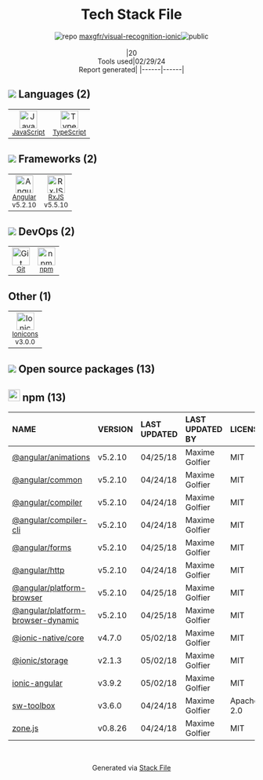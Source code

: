 <!--
&lt;--- Readme.md Snippet without images Start ---&gt;
## Tech Stack
maxgfr/visual-recognition-ionic is built on the following main stack:

- [JavaScript](https://developer.mozilla.org/en-US/docs/Web/JavaScript) – Languages
- [TypeScript](http://www.typescriptlang.org) – Languages
- [Angular](https://angular.io) – Javascript MVC Frameworks
- [RxJS](http://reactivex.io/rxjs/) – Concurrency Frameworks
- [Ionicons](http://ionicons.com/) – UI Components

Full tech stack [here](/techstack.md)

&lt;--- Readme.md Snippet without images End ---&gt;

&lt;--- Readme.md Snippet with images Start ---&gt;
## Tech Stack
maxgfr/visual-recognition-ionic is built on the following main stack:

- <img width='25' height='25' src='https://img.stackshare.io/service/1209/javascript.jpeg' alt='JavaScript'/> [JavaScript](https://developer.mozilla.org/en-US/docs/Web/JavaScript) – Languages
- <img width='25' height='25' src='https://img.stackshare.io/service/1612/bynNY5dJ.jpg' alt='TypeScript'/> [TypeScript](http://www.typescriptlang.org) – Languages
- <img width='25' height='25' src='https://img.stackshare.io/service/3745/cb8U-gL6_400x400.jpg' alt='Angular'/> [Angular](https://angular.io) – Javascript MVC Frameworks
- <img width='25' height='25' src='https://img.stackshare.io/service/1796/984368.png' alt='RxJS'/> [RxJS](http://reactivex.io/rxjs/) – Concurrency Frameworks
- <img width='25' height='25' src='https://img.stackshare.io/service/5368/icon.png' alt='Ionicons'/> [Ionicons](http://ionicons.com/) – UI Components

Full tech stack [here](/techstack.md)

&lt;--- Readme.md Snippet with images End ---&gt;
-->
<div align="center">

# Tech Stack File
![](https://img.stackshare.io/repo.svg "repo") [maxgfr/visual-recognition-ionic](https://github.com/maxgfr/visual-recognition-ionic)![](https://img.stackshare.io/public_badge.svg "public")
<br/><br/>
|20<br/>Tools used|02/29/24 <br/>Report generated|
|------|------|
</div>

## <img src='https://img.stackshare.io/languages.svg'/> Languages (2)
<table><tr>
  <td align='center'>
  <img width='36' height='36' src='https://img.stackshare.io/service/1209/javascript.jpeg' alt='JavaScript'>
  <br>
  <sub><a href="https://developer.mozilla.org/en-US/docs/Web/JavaScript">JavaScript</a></sub>
  <br>
  <sub></sub>
</td>

<td align='center'>
  <img width='36' height='36' src='https://img.stackshare.io/service/1612/bynNY5dJ.jpg' alt='TypeScript'>
  <br>
  <sub><a href="http://www.typescriptlang.org">TypeScript</a></sub>
  <br>
  <sub></sub>
</td>

</tr>
</table>

## <img src='https://img.stackshare.io/frameworks.svg'/> Frameworks (2)
<table><tr>
  <td align='center'>
  <img width='36' height='36' src='https://img.stackshare.io/service/3745/cb8U-gL6_400x400.jpg' alt='Angular'>
  <br>
  <sub><a href="https://angular.io">Angular</a></sub>
  <br>
  <sub>v5.2.10</sub>
</td>

<td align='center'>
  <img width='36' height='36' src='https://img.stackshare.io/service/1796/984368.png' alt='RxJS'>
  <br>
  <sub><a href="http://reactivex.io/rxjs/">RxJS</a></sub>
  <br>
  <sub>v5.5.10</sub>
</td>

</tr>
</table>

## <img src='https://img.stackshare.io/devops.svg'/> DevOps (2)
<table><tr>
  <td align='center'>
  <img width='36' height='36' src='https://img.stackshare.io/service/1046/git.png' alt='Git'>
  <br>
  <sub><a href="http://git-scm.com/">Git</a></sub>
  <br>
  <sub></sub>
</td>

<td align='center'>
  <img width='36' height='36' src='https://img.stackshare.io/service/1120/lejvzrnlpb308aftn31u.png' alt='npm'>
  <br>
  <sub><a href="https://www.npmjs.com/">npm</a></sub>
  <br>
  <sub></sub>
</td>

</tr>
</table>

## Other (1)
<table><tr>
  <td align='center'>
  <img width='36' height='36' src='https://img.stackshare.io/service/5368/icon.png' alt='Ionicons'>
  <br>
  <sub><a href="http://ionicons.com/">Ionicons</a></sub>
  <br>
  <sub>v3.0.0</sub>
</td>

</tr>
</table>


## <img src='https://img.stackshare.io/group.svg' /> Open source packages (13)</h2>

## <img width='24' height='24' src='https://img.stackshare.io/service/1120/lejvzrnlpb308aftn31u.png'/> npm (13)

|NAME|VERSION|LAST UPDATED|LAST UPDATED BY|LICENSE|VULNERABILITIES|
|:------|:------|:------|:------|:------|:------|
|[@angular/animations](https://www.npmjs.com/@angular/animations)|v5.2.10|04/25/18|Maxime Golfier |MIT|N/A|
|[@angular/common](https://www.npmjs.com/@angular/common)|v5.2.10|04/24/18|Maxime Golfier |MIT|N/A|
|[@angular/compiler](https://www.npmjs.com/@angular/compiler)|v5.2.10|04/24/18|Maxime Golfier |MIT|N/A|
|[@angular/compiler-cli](https://www.npmjs.com/@angular/compiler-cli)|v5.2.10|04/24/18|Maxime Golfier |MIT|N/A|
|[@angular/forms](https://www.npmjs.com/@angular/forms)|v5.2.10|04/25/18|Maxime Golfier |MIT|N/A|
|[@angular/http](https://www.npmjs.com/@angular/http)|v5.2.10|04/24/18|Maxime Golfier |MIT|N/A|
|[@angular/platform-browser](https://www.npmjs.com/@angular/platform-browser)|v5.2.10|04/25/18|Maxime Golfier |MIT|N/A|
|[@angular/platform-browser-dynamic](https://www.npmjs.com/@angular/platform-browser-dynamic)|v5.2.10|04/25/18|Maxime Golfier |MIT|N/A|
|[@ionic-native/core](https://www.npmjs.com/@ionic-native/core)|v4.7.0|05/02/18|Maxime Golfier |MIT|N/A|
|[@ionic/storage](https://www.npmjs.com/@ionic/storage)|v2.1.3|05/02/18|Maxime Golfier |MIT|N/A|
|[ionic-angular](https://www.npmjs.com/ionic-angular)|v3.9.2|05/02/18|Maxime Golfier |MIT|N/A|
|[sw-toolbox](https://www.npmjs.com/sw-toolbox)|v3.6.0|04/24/18|Maxime Golfier |Apache-2.0|N/A|
|[zone.js](https://www.npmjs.com/zone.js)|v0.8.26|04/24/18|Maxime Golfier |MIT|N/A|

<br/>
<div align='center'>

Generated via [Stack File](https://github.com/marketplace/stack-file)
